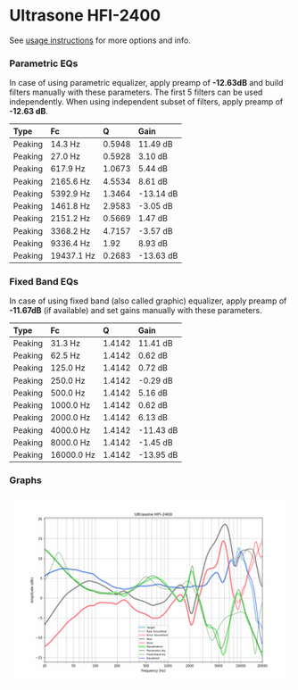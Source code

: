 # Ultrasone HFI-2400
See [usage instructions](https://github.com/jaakkopasanen/AutoEq#usage) for more options and info.

### Parametric EQs
In case of using parametric equalizer, apply preamp of **-12.63dB** and build filters manually
with these parameters. The first 5 filters can be used independently.
When using independent subset of filters, apply preamp of **-12.63 dB**.

| Type    | Fc         |      Q | Gain      |
|:--------|:-----------|:-------|:----------|
| Peaking | 14.3 Hz    | 0.5948 | 11.49 dB  |
| Peaking | 27.0 Hz    | 0.5928 | 3.10 dB   |
| Peaking | 617.9 Hz   | 1.0673 | 5.44 dB   |
| Peaking | 2165.6 Hz  | 4.5534 | 8.61 dB   |
| Peaking | 5392.9 Hz  | 1.3464 | -13.14 dB |
| Peaking | 1461.8 Hz  | 2.9583 | -3.05 dB  |
| Peaking | 2151.2 Hz  | 0.5669 | 1.47 dB   |
| Peaking | 3368.2 Hz  | 4.7157 | -3.57 dB  |
| Peaking | 9336.4 Hz  | 1.92   | 8.93 dB   |
| Peaking | 19437.1 Hz | 0.2683 | -13.63 dB |

### Fixed Band EQs
In case of using fixed band (also called graphic) equalizer, apply preamp of **-11.67dB**
(if available) and set gains manually with these parameters.

| Type    | Fc         |      Q | Gain      |
|:--------|:-----------|:-------|:----------|
| Peaking | 31.3 Hz    | 1.4142 | 11.41 dB  |
| Peaking | 62.5 Hz    | 1.4142 | 0.62 dB   |
| Peaking | 125.0 Hz   | 1.4142 | 0.72 dB   |
| Peaking | 250.0 Hz   | 1.4142 | -0.29 dB  |
| Peaking | 500.0 Hz   | 1.4142 | 5.16 dB   |
| Peaking | 1000.0 Hz  | 1.4142 | 0.62 dB   |
| Peaking | 2000.0 Hz  | 1.4142 | 6.13 dB   |
| Peaking | 4000.0 Hz  | 1.4142 | -11.43 dB |
| Peaking | 8000.0 Hz  | 1.4142 | -1.45 dB  |
| Peaking | 16000.0 Hz | 1.4142 | -13.95 dB |

### Graphs
![](./Ultrasone%20HFI-2400.png)